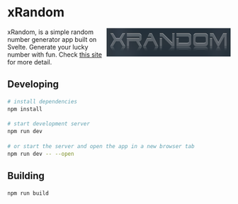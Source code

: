 # xRandom

<img align="right" width="280" height="64" src="./static/xrandom-dark.png">

xRandom, is a simple random number generator app built on Svelte. Generate your lucky number with fun. Check [this site](http://xrandom.shinjl.com) for more detail.

## Developing

```bash
# install dependencies
npm install

# start development server
npm run dev

# or start the server and open the app in a new browser tab
npm run dev -- --open
```

## Building

```bash
npm run build
```
